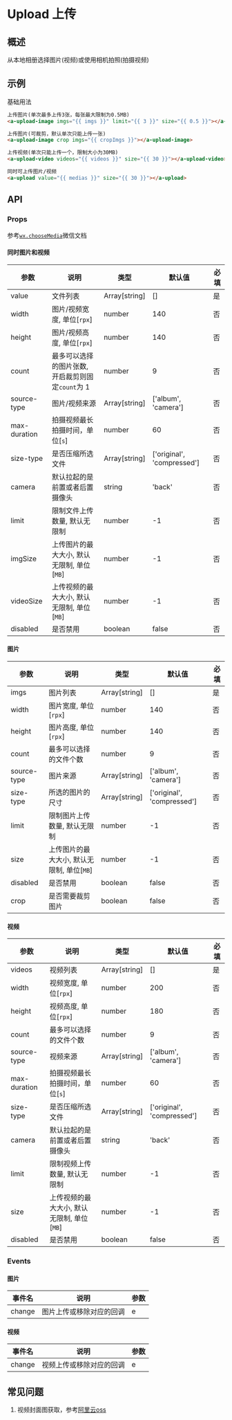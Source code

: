 # Upload 上传

## 概述

从本地相册选择图片(视频)或使用相机拍照(拍摄视频)

## 示例

基础用法

```html
上传图片(单次最多上传3张，每张最大限制为0.5MB)
<a-upload-image imgs="{{ imgs }}" limit="{{ 3 }}" size="{{ 0.5 }}"></a-upload-image>

上传图片(可裁剪，默认单次只能上传一张)
<a-upload-image crop imgs="{{ cropImgs }}"></a-upload-image>

上传视频(单次只能上传一个，限制大小为30MB)
<a-upload-video videos="{{ videos }}" size="{{ 30 }}"></a-upload-video>

同时可上传图片/视频
<a-upload value="{{ medias }}" size="{{ 30 }}"></a-upload>
```

## API

### Props

参考[`wx.chooseMedia`](https://developers.weixin.qq.com/miniprogram/dev/api/media/video/wx.chooseMedia.html)微信文档

#### 同时图片和视频

| 参数        | 说明                                            | 类型          | 默认值                     | 必填 |
| ----------- | ----------------------------------------------- | ------------- | -------------------------- | ---- |
| value       | 文件列表                                        | Array[string] | []                         | 是   |
| width       | 图片/视频宽度, 单位[`rpx`]                       | number        | 140                        | 否   |
| height      | 图片/视频高度, 单位[`rpx`]                       | number        | 140                        | 否   |
| count       | 最多可以选择的图片张数, 开启裁剪则固定`count`为 1 | number        | 9                          | 否   |
| source-type | 图片/视频来源                                        | Array[string] | ['album', 'camera']        | 否   |
| max-duration | 拍摄视频最长拍摄时间，单位[`s`]            | number        | 60                  | 否   |
| size-type   | 是否压缩所选文件                                | Array[string] | ['original', 'compressed'] | 否   |
| camera       | 默认拉起的是前置或者后置摄像头             | string        | 'back'              | 否   |
| limit       | 限制文件上传数量, 默认无限制                    | number        | -1                         | 否   |
| imgSize      | 上传图片的最大大小, 默认无限制, 单位[`MB`]      | number        | -1                         | 否   |
| videoSize    | 上传视频的最大大小, 默认无限制, 单位[`MB`]      | number        | -1                         | 否   |
| disabled    | 是否禁用                                     | boolean       | false                      | 否   |

#### 图片

| 参数        | 说明                                            | 类型          | 默认值                     | 必填 |
| ----------- | ----------------------------------------------- | ------------- | -------------------------- | ---- |
| imgs        | 图片列表                                        | Array[string] | []                         | 是   |
| width       | 图片宽度, 单位[`rpx`]                       | number        | 140                        | 否   |
| height      | 图片高度, 单位[`rpx`]                       | number        | 140                        | 否   |
| count       | 最多可以选择的文件个数             | number        | 9                          | 否   |
| source-type | 图片来源                                        | Array[string] | ['album', 'camera']        | 否   |
| size-type   | 所选的图片的尺寸                                | Array[string] | ['original', 'compressed'] | 否   |
| limit       | 限制图片上传数量, 默认无限制                    | number        | -1                         | 否   |
| size        | 上传图片的最大大小, 默认无限制, 单位[`MB`]      | number        | -1                         | 否   |
| disabled    | 是否禁用                                        | boolean       | false                      | 否   |
| crop  | 是否需要裁剪图片                                | boolean       | false                      | 否   |

#### 视频

| 参数         | 说明                                       | 类型          | 默认值              | 必填 |
| ------------ | ------------------------------------------ | ------------- | ------------------- | ---- |
| videos       | 视频列表                                   | Array[string] | []                  | 是   |
| width        | 视频宽度, 单位[`rpx`]                      | number        | 200                 | 否   |
| height       | 视频高度, 单位[`rpx`]                      | number        | 180                 | 否   |
| count        | 最多可以选择的文件个数                       | number |  9  | 否   |
| source-type  | 视频来源                                   | Array[string] | ['album', 'camera']        | 否   |
| max-duration | 拍摄视频最长拍摄时间，单位[`s`]            | number        | 60                  | 否   |
| size-type    | 是否压缩所选文件                                | Array[string] | ['original', 'compressed'] | 否   |
| camera       | 默认拉起的是前置或者后置摄像头             | string        | 'back'              | 否   |
| limit        | 限制视频上传数量, 默认无限制               | number        | -1                  | 否   |
| size         | 上传视频的最大大小, 默认无限制, 单位[`MB`] | number        | -1                  | 否   |
| disabled     | 是否禁用                                   | boolean       | false               | 否   |

### Events

#### 图片

| 事件名 | 说明                     | 参数 |
| ------ | ------------------------ | ---- |
| change | 图片上传或移除对应的回调 | e    |

#### 视频

| 事件名 | 说明                     | 参数 |
| ------ | ------------------------ | ---- |
| change | 视频上传或移除对应的回调 | e    |

## 常见问题

1. 视频封面图获取，参考[阿里云oss](https://www.alibabacloud.com/help/zh/object-storage-service/latest/video-snapshots)
